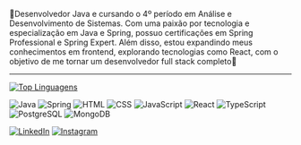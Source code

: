 👋Desenvolvedor Java e cursando o 4º período em Análise e Desenvolvimento de Sistemas. Com uma paixão por tecnologia e especialização em Java e Spring, possuo certificações em Spring Professional e Spring Expert. Além disso, estou expandindo meus conhecimentos em frontend, explorando tecnologias como React, com o objetivo de me tornar um desenvolvedor full stack completo🚀

---



[![Top Linguagens](https://github-readme-stats.vercel.app/api/top-langs/?username=lucasdanilox&layout=compact&theme=radical)](https://github.com/lucasdanilox/github-readme-stats)

![Java](https://img.shields.io/badge/-Java-orange?style=flat-square&logo=java&logoColor=white) ![Spring](https://img.shields.io/badge/-Spring-brightgreen?style=flat-square&logo=spring&logoColor=white) ![HTML](https://img.shields.io/badge/-HTML5-E34F26?style=flat-square&logo=html5&logoColor=white) ![CSS](https://img.shields.io/badge/-CSS3-1572B6?style=flat-square&logo=css3&logoColor=white) ![JavaScript](https://img.shields.io/badge/-JavaScript-yellow?style=flat-square&logo=javascript&logoColor=white) ![React](https://img.shields.io/badge/-React-blue?style=flat-square&logo=react&logoColor=white) ![TypeScript](https://img.shields.io/badge/-TypeScript-blue?style=flat-square&logo=typescript&logoColor=white) ![PostgreSQL](https://img.shields.io/badge/-PostgreSQL-blue?style=flat-square&logo=postgresql&logoColor=white) ![MongoDB](https://img.shields.io/badge/-MongoDB-green?style=flat-square&logo=mongodb&logoColor=white)

[![LinkedIn](https://img.shields.io/badge/-LinkedIn-blue?style=flat-square&logo=linkedin&logoColor=white)](https://www.linkedin.com/in/lucasdanilox)
[![Instagram](https://img.shields.io/badge/-Instagram-purple?style=flat-square&logo=instagram&logoColor=white)](https://www.instagram.com/lucasdanilox/)








